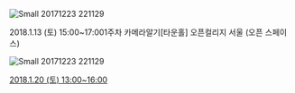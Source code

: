![Small 20171223 221129](https://www.opencollege.kr/uploads/photo/image/41449/small_20171223_221129.jpg)

2018.1.13 (토) 15:00~17:001주차 카메라알기[타운홀] 오픈컬리지 서울 (오픈 스페이스)

![Small 20171223 221129](https://www.opencollege.kr/uploads/photo/image/41449/small_20171223_221129.jpg)

[2018.1.20 (토) 13:00~16:00](https://www.opencollege.kr/projects/3993#project_event_modal_13635)